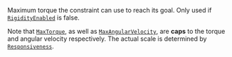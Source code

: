Maximum torque the constraint can use to reach its goal. Only used if
[`RigidityEnabled`](https://create.roblox.com/docs/reference/engine/classes/AlignOrientation#RigidityEnabled) is false.

Note that [`MaxTorque`](https://create.roblox.com/docs/reference/engine/classes/AlignOrientation#MaxTorque), as well as
[`MaxAngularVelocity`](https://create.roblox.com/docs/reference/engine/classes/AlignOrientation#MaxAngularVelocity), are
**caps** to the torque and angular velocity respectively. The actual scale
is determined by [`Responsiveness`](https://create.roblox.com/docs/reference/engine/classes/AlignOrientation#Responsiveness).